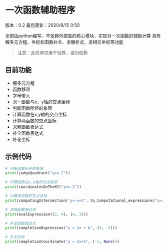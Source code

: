 # 一次函数辅助程序

版本：0.2    最后更新：2020/8/15 0:50

全部由python编写，不依赖外部库的核心模块，实现对一次函数的辅助计算
具有解多元方程、坐标和函数补全、求解析式、求相交坐标等功能

> 注意：此程序仅用于验算，请勿依赖

## 目前功能
- 解多元方程
- 函数移项
- 字母带入
- 求一函数与x、y轴的交点坐标
- 判断函数所经的象限
- 计算函数在x,y轴的交点坐标
- 计算两函数的交点坐标
- 求解函数表达式
- 补全函数表达式
- 补全坐标

## 示例代码
```python
# 判断函数所经的象限
print(judgeQuadrant("y=x-2"))

# 计算函数在x,y轴的交点坐标
print(coordinatesOnTheXY("y=x-2"))

# 计算两函数的交点坐标
print(computingIntersection("y=-x+3", to_Computational_expressions("y=3x-5")))

# 求解函数表达式
print(evalExpression((2, 4), (4, 3)))

# 补全函数表达式
print(completionExpression("y = 2x + b", (3, -2)))

# 补全坐标
print(completionCoordinate("y = 2x+5", (-2, None)))

```

